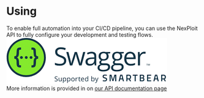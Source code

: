 # Using
To enable full automation into your CI/CD pipeline, you can use the NexPloit API to fully configure your development and testing flows.\
![swagger](media/swagger.png ':size=25%')\
More information is provided in on [our API documentation page](https://nexploit.app/api/v1/docs/)
